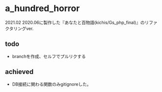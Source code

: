 # a_hundred_horror
2021.02 2020.06に製作した『あなたと百物語(kichis/Gs_php_final)』のリファクタリングver.

 ## todo
 - branchを作成、セルフでプルリクする
 
 ## achieved
 - DB接続に関わる関数のみgitignoreした。
